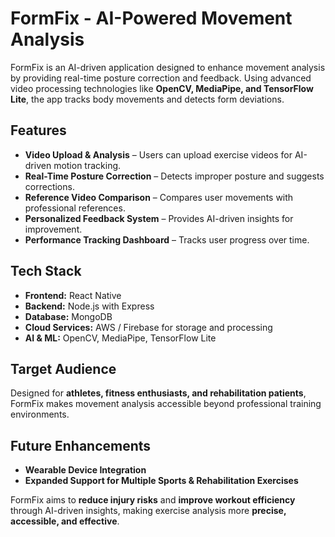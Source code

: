 # **FormFix - AI-Powered Movement Analysis**

FormFix is an AI-driven application designed to enhance movement analysis by providing real-time posture correction and feedback. Using advanced video processing technologies like **OpenCV, MediaPipe, and TensorFlow Lite**, the app tracks body movements and detects form deviations.

## **Features**
- **Video Upload & Analysis** – Users can upload exercise videos for AI-driven motion tracking.
- **Real-Time Posture Correction** – Detects improper posture and suggests corrections.
- **Reference Video Comparison** – Compares user movements with professional references.
- **Personalized Feedback System** – Provides AI-driven insights for improvement.
- **Performance Tracking Dashboard** – Tracks user progress over time.

## **Tech Stack**
- **Frontend:** React Native
- **Backend:** Node.js with Express
- **Database:** MongoDB
- **Cloud Services:** AWS / Firebase for storage and processing
- **AI & ML:** OpenCV, MediaPipe, TensorFlow Lite

## **Target Audience**
Designed for **athletes, fitness enthusiasts, and rehabilitation patients**, FormFix makes movement analysis accessible beyond professional training environments.

## **Future Enhancements**
- **Wearable Device Integration**
- **Expanded Support for Multiple Sports & Rehabilitation Exercises**

FormFix aims to **reduce injury risks** and **improve workout efficiency** through AI-driven insights, making exercise analysis more **precise, accessible, and effective**.
